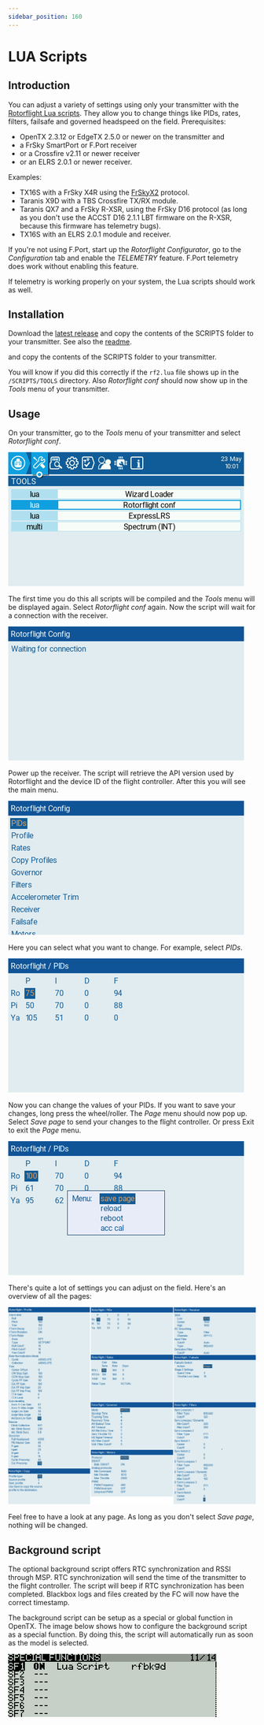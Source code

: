 ```yaml
---
sidebar_position: 160
---
```


# LUA Scripts

## Introduction

You can adjust a variety of settings using only your transmitter with the [Rotorflight Lua scripts](https://github.com/rotorflight/rotorflight-lua-scripts). They allow you to change things like PIDs, rates, filters, failsafe and governed headspeed on the field. Prerequisites:

* OpenTX 2.3.12 or EdgeTX 2.5.0 or newer on the transmitter and
* a FrSky SmartPort or F.Port receiver
* or a Crossfire v2.11 or newer receiver
* or an ELRS 2.0.1 or newer receiver.

Examples:

* TX16S with a FrSky X4R using the [FrSkyX2](https://github.com/pascallanger/DIY-Multiprotocol-TX-Module/blob/master/Protocols_Details.md#frskyx2---64) protocol.
* Taranis X9D with a TBS Crossfire TX/RX module.
* Taranis QX7 and a FrSky R-XSR, using the FrSky D16 protocol (as long as you don't use the ACCST D16 2.1.1 LBT firmware on the R-XSR, because this firmware has telemetry bugs).
* TX16S with an ELRS 2.0.1 module and receiver.

If you're not using F.Port, start up the _Rotorflight Configurator_, go to the _Configuration_ tab and enable the _TELEMETRY_ feature. F.Port telemetry does work without enabling this feature.

If telemetry is working properly on your system, the Lua scripts should work as well.

## Installation

Download the [latest release](https://github.com/rotorflight/rotorflight-lua-scripts/releases) and copy the contents of the SCRIPTS folder to your transmitter. See also the [readme](https://github.com/rotorflight/rotorflight-lua-scripts#installing).

and copy the contents of the SCRIPTS folder to your transmitter.

You will know if you did this correctly if the `rf2.lua` file shows up in the `/SCRIPTS/TOOLS` directory. Also *Rotorflight conf* should now show up in the *Tools* menu of your transmitter.

## Usage

On your transmitter, go to the _Tools_ menu of your transmitter and select _Rotorflight conf_.

![Tools](./img/lua-tools.png)

The first time you do this all scripts will be compiled and the _Tools_ menu will be displayed again. Select _Rotorflight conf_ again. Now the script will wait for a connection with the receiver.

![Connection](./img/lua-connection.png)

Power up the receiver. The script will retrieve the API version used by Rotorflight and the device ID of the flight controller. After this you will see the main menu.

![MainMenu](./img/lua-main-menu.png)

Here you can select what you want to change. For example, select _PIDs_.

![PID](./img/lua-pids.png)

Now you can change the values of your PIDs. If you want to save your changes, long press the wheel/roller. The _Page_ menu should now pop up. Select _Save page_ to send your changes to the flight controller. Or press Exit to exit the _Page_ menu.

![PageMenu](./img/lua-page-menu.png)

There's quite a lot of settings you can adjust on the field. Here's an overview of all the pages:

![Pages](./img/lua-pages.png)

Feel free to have a look at any page. As long as you don't select _Save page_, nothing will be changed.

## Background script

The optional background script offers RTC synchronization and RSSI through MSP. RTC synchronization will send the time of the transmitter to the flight controller. The script will beep if RTC synchronization has been completed. Blackbox logs and files created by the FC will now have the correct timestamp.

The background script can be setup as a special or global function in OpenTX. The image below shows how to configure the background script as a special function. By doing this, the script will automatically run as soon as the model is selected.

![Background script90](./img/lua-bw-bg-script-setup.png)

